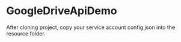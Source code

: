 # GoogleDriveApiDemo
After cloning project, copy your service account config json into the resource folder.
